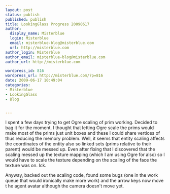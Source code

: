 ```yaml
---
layout: post
status: publish
published: publish
title: LookingGlass Progress 20090617
author:
  display_name: Misterblue
  login: Misterblue
  email: misterblue-blog@misterblue.com
  url: http://misterblue.com
author_login: Misterblue
author_email: misterblue-blog@misterblue.com
author_url: http://misterblue.com

wordpress_id: 816
wordpress_url: http://misterblue.com/?p=816
date: 2009-06-17 10:49:04
categories:
- Misterblue
- LookingGlass
- Blog


---
```

I spent a few days trying to get Ogre scaling of prim working. Decided to bag it for the moment. I thought that letting Ogre scale the prims would make most of the prims just unit boxes and these I could share vertices of thus reducing the memory problem. Well, it seems that entity scaling affects the coordinates of the entity also so linked sets (prims relative to their parent) would be messed up. Even after fixing that I discovered that the scaling messed up the texture mapping (which I am using Ogre for also) so I would have to scale the texture depending on the scaling of the face the texture was on. Ick.

Anyway, backed out the scaling code, found some bugs (one in the work queue that would ironically make more work) and the arrow keys now move t he agent avatar although the camera doesn't move yet. 
